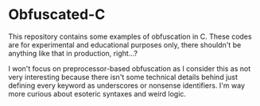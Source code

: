 # Obfuscated-C

This repository contains some examples of obfuscation in C.
These codes are for experimental and educational purposes only, there shouldn't be anything like that in production, right...?

I won't focus on preprocessor-based obfuscation as I consider this as not very interesting because there isn't some technical details behind just defining every keyword as underscores or nonsense identifiers.
I'm way more curious about esoteric syntaxes and weird logic.
